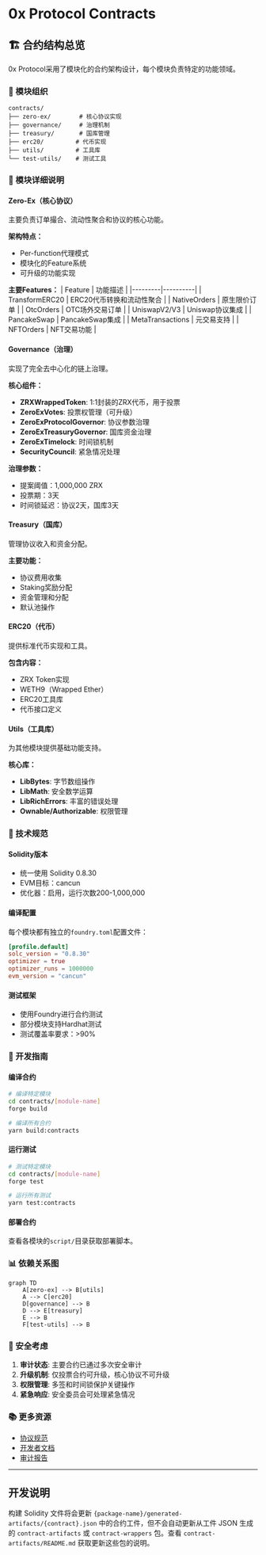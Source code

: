 # 0x Protocol Contracts

## 🏗️ 合约结构总览

0x Protocol采用了模块化的合约架构设计，每个模块负责特定的功能领域。

### 📁 模块组织

```
contracts/
├── zero-ex/        # 核心协议实现
├── governance/     # 治理机制
├── treasury/       # 国库管理
├── erc20/         # 代币实现
├── utils/         # 工具库
└── test-utils/    # 测试工具
```

### 🔗 模块详细说明

#### Zero-Ex（核心协议）

主要负责订单撮合、流动性聚合和协议的核心功能。

**架构特点：**
- Per-function代理模式
- 模块化的Feature系统
- 可升级的功能实现

**主要Features：**
| Feature | 功能描述 |
|---------|----------|
| TransformERC20 | ERC20代币转换和流动性聚合 |
| NativeOrders | 原生限价订单 |
| OtcOrders | OTC场外交易订单 |
| UniswapV2/V3 | Uniswap协议集成 |
| PancakeSwap | PancakeSwap集成 |
| MetaTransactions | 元交易支持 |
| NFTOrders | NFT交易功能 |

#### Governance（治理）

实现了完全去中心化的链上治理。

**核心组件：**
- **ZRXWrappedToken**: 1:1封装的ZRX代币，用于投票
- **ZeroExVotes**: 投票权管理（可升级）
- **ZeroExProtocolGovernor**: 协议参数治理
- **ZeroExTreasuryGovernor**: 国库资金治理
- **ZeroExTimelock**: 时间锁机制
- **SecurityCouncil**: 紧急情况处理

**治理参数：**
- 提案阈值：1,000,000 ZRX
- 投票期：3天
- 时间锁延迟：协议2天，国库3天

#### Treasury（国库）

管理协议收入和资金分配。

**主要功能：**
- 协议费用收集
- Staking奖励分配
- 资金管理和分配
- 默认池操作

#### ERC20（代币）

提供标准代币实现和工具。

**包含内容：**
- ZRX Token实现
- WETH9（Wrapped Ether）
- ERC20工具库
- 代币接口定义

#### Utils（工具库）

为其他模块提供基础功能支持。

**核心库：**
- **LibBytes**: 字节数组操作
- **LibMath**: 安全数学运算
- **LibRichErrors**: 丰富的错误处理
- **Ownable/Authorizable**: 权限管理

### 🔧 技术规范

#### Solidity版本
- 统一使用 Solidity 0.8.30
- EVM目标：cancun
- 优化器：启用，运行次数200-1,000,000

#### 编译配置

每个模块都有独立的`foundry.toml`配置文件：

```toml
[profile.default]
solc_version = "0.8.30"
optimizer = true
optimizer_runs = 1000000
evm_version = "cancun"
```

#### 测试框架
- 使用Foundry进行合约测试
- 部分模块支持Hardhat测试
- 测试覆盖率要求：>90%

### 🚀 开发指南

#### 编译合约
```bash
# 编译特定模块
cd contracts/[module-name]
forge build

# 编译所有合约
yarn build:contracts
```

#### 运行测试
```bash
# 测试特定模块
cd contracts/[module-name]
forge test

# 运行所有测试
yarn test:contracts
```

#### 部署合约
查看各模块的`script/`目录获取部署脚本。

### 📊 依赖关系图

```mermaid
graph TD
    A[zero-ex] --> B[utils]
    A --> C[erc20]
    D[governance] --> B
    D --> E[treasury]
    E --> B
    F[test-utils] --> B
```

### 🔐 安全考虑

1. **审计状态**: 主要合约已通过多次安全审计
2. **升级机制**: 仅投票合约可升级，核心协议不可升级
3. **权限管理**: 多签和时间锁保护关键操作
4. **紧急响应**: 安全委员会可处理紧急情况

### 📚 更多资源

- [协议规范](https://protocol.0x.org/)
- [开发者文档](https://0x.org/docs/)
- [审计报告](./governance/README.md)

---

## 开发说明

构建 Solidity 文件将会更新 `{package-name}/generated-artifacts/{contract}.json` 中的合约工件，但不会自动更新从工件 JSON 生成的 `contract-artifacts` 或 `contract-wrappers` 包。查看 `contract-artifacts/README.md` 获取更新这些包的说明。
